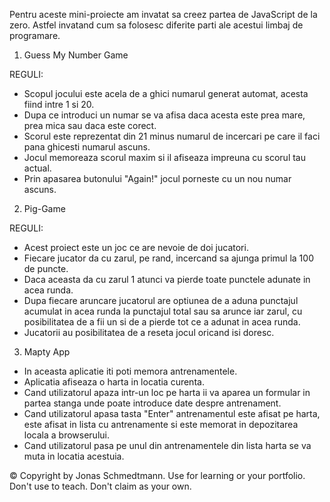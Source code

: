 Pentru aceste mini-proiecte am invatat sa creez partea de JavaScript de la zero. Astfel invatand cum sa folosesc diferite parti ale acestui limbaj de programare.

1. Guess My Number Game

REGULI:

- Scopul jocului este acela de a ghici numarul generat automat, acesta fiind intre 1 si 20.
- Dupa ce introduci un numar se va afisa daca acesta este prea mare, prea mica sau daca este corect.
- Scorul este reprezentat din 21 minus numarul de incercari pe care il faci pana ghicesti numarul ascuns.
- Jocul memoreaza scorul maxim si il afiseaza impreuna cu scorul tau actual.
- Prin apasarea butonului "Again!" jocul porneste cu un nou numar ascuns.

2. Pig-Game

REGULI:

- Acest proiect este un joc ce are nevoie de doi jucatori.
- Fiecare jucator da cu zarul, pe rand, incercand sa ajunga primul la 100 de puncte.
- Daca aceasta da cu zarul 1 atunci va pierde toate punctele adunate in acea runda.
- Dupa fiecare aruncare jucatorul are optiunea de a aduna punctajul acumulat in acea runda la punctajul total sau sa arunce iar zarul, cu posibilitatea de a fii un si de a pierde tot ce a adunat in acea runda.
- Jucatorii au posibilitatea de a reseta jocul oricand isi doresc.

3. Mapty App

- In aceasta aplicatie iti poti memora antrenamentele.
- Aplicatia afiseaza o harta in locatia curenta.
- Cand utilizatorul apaza intr-un loc pe harta ii va aparea un formular in partea stanga unde poate introduce date despre antrenament.
- Cand utilizatorul apasa tasta "Enter" antrenamentul este afisat pe harta, este afisat in lista cu antrenamente si este memorat in depozitarea locala a browserului.
- Cand utilizatorul pasa pe unul din antrenamentele din lista harta se va muta in locatia acestuia.

© Copyright by Jonas Schmedtmann. Use for learning or your portfolio. Don't use to teach. Don't claim as your own.
